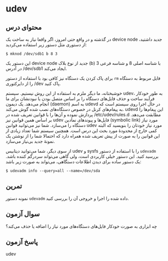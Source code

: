 # ‏udev

## محتوای درس

در گذشته و در واقع حتی امروز‌، اگر واقعا نیاز به ساخت یک device node جدید داشتید‌،
از دستوری مثل دستور زیر استفاده می‌کردید:

```
$ mknod /dev/sdb1 b 8 3
```

این دستور یک device node جدید از نوع بلاک (b) با شناسه اصلی 8 و شناسه فرعی 3 در
آدرس ‎/dev/sdb1 ایجاد می‌کند.

برای پاک کردن یک دستگاه نیز کافی بود با استفاده از دستور `rm` فایل مربوط به
دستگاه را از دایرکتوری ‎/dev پاک کنید.

خوشبختانه‌، ما دیگر ملزم به استفاده از این روش نیستیم. سیستم udev‌، به طور خودکار
فرآیند ساخت و حذف فایل‌های دستگاه را بر اساس متصل بودن یا نبودنشان برای ما انجام
می‌دهد. یک دیمون (daemon) به اسم udevd در حال اجرا روی سیستم است که به پیغام‌های
کرنل در خصوص دستگاه‌های نصب شده گوش می‌کند. udevd این پیغام‌ها را پردازش نموده و
آن‌ها را با قوانین تعریف شده در ‎/etc/udev/rules.d مطابقت می‌دهد. بر اساس همین
قوانین نیز udev فایل‌ها و پیوند‌های نمادین (symbolic link) مورد نیاز دستگاه را
می‌سازد. شما نیز می‌توانید قوانین udev مورد نیاز خودتان را بنویسید که البته کمی
خارج از محدودهٔ مورد بحث این درس است. همچنین سیستم شما تعداد زیادی از این قوانین
را به صورت از پیش تعریف شده همراه دارد که احتمالا شما را از نوشتن یک نمونهٔ جدید
بی‌نیاز می‌سازد.

از سوی دیگر‌، شما می‌توانید دیتابیس udev و sysfs را با استفاده از دستور `udevadm`
بررسید کنید. این دستور خیلی کاربردی است‌، ولی گاهی می‌تواند سردرگم کننده باشد. یک
دستور ساده برای دیدن اطلاعات دستگاهی‌، می‌تواند به صورت زیر باشد:

```
$ udevadm info --query=all --name=/dev/sda
```

## تمرین

نمونه دستور `udevadm` داده شده را اجرا و خروجی آن را بررسی کنید.

## سوال آزمون

چه ابزاری به صورت خودکار فایل‌های دستگاه‌های مورد نیاز را اضافه یا حذف می‌کند؟

## پاسخ آزمون

udev
